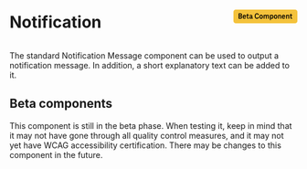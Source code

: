 <div style="display: inline-flex; align-items: center; justify-content: space-between; width: 100%;">
    <h1>Notification</h1>
    <img src="assets/beta.png" alt="Beta Component" />
</div>

The standard Notification Message component can be used to output a notification message. In addition, a short explanatory text can be added to it.

## Beta components

This component is still in the beta phase. When testing it, keep in mind that it may not have gone through all quality control measures, and it may not yet have WCAG accessibility certification. There may be changes to this component in the future.